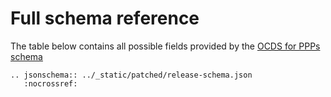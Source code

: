 # Full schema reference

The table below contains all possible fields provided by the [OCDS for PPPs schema](../../../../_static/patched/release-schema.json)

```eval_rst
.. jsonschema:: ../_static/patched/release-schema.json
   :nocrossref:
```
